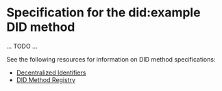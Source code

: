 # Specification for the did:example DID method

... TODO ...

See the following resources for information on DID method specifications:

* [Decentralized Identifiers](https://w3c.github.io/did-core/#methods)
* [DID Method Registry](https://w3c-ccg.github.io/did-method-registry/)
